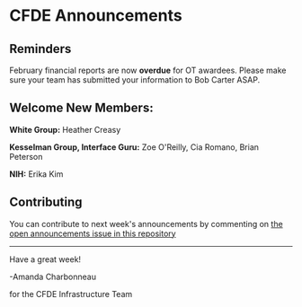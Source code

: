 # CFDE Announcements

## Reminders

February financial reports are now **overdue** for OT awardees. Please make sure your team has submitted your information to Bob Carter ASAP.

## Welcome New Members:

**White Group:** Heather Creasy

**Kesselman Group, Interface Guru:**  Zoe O'Reilly, Cia Romano, Brian Peterson

**NIH:** Erika Kim


## Contributing

You can contribute to next week's announcements by commenting on [the open
announcements issue in this repository](https://github.com/nih-cfde/announcements/issues?utf8=%E2%9C%93&q=is%3Aissue+is%3Aopen+Announcements)

---

Have a great week!

-Amanda Charbonneau

for the CFDE Infrastructure Team

